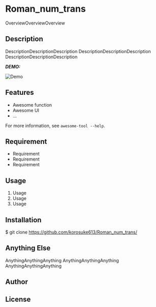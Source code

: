# Roman_num_trans

OverviewOverviewOverview

## Description

DescriptionDescriptionDescription
DescriptionDescriptionDescription
DescriptionDescriptionDescription

***DEMO:***

![Demo]()

## Features

- Awesome function
- Awesome UI
- ...

For more information, see `awesome-tool --help`.

## Requirement

- Requirement
- Requirement
- Requirement

## Usage

1. Usage
2. Usage
3. Usage

## Installation

$ git clone https://github.com/korosuke613/Roman_num_trans/

## Anything Else

AnythingAnythingAnything
AnythingAnythingAnything
AnythingAnythingAnything

## Author

## License

